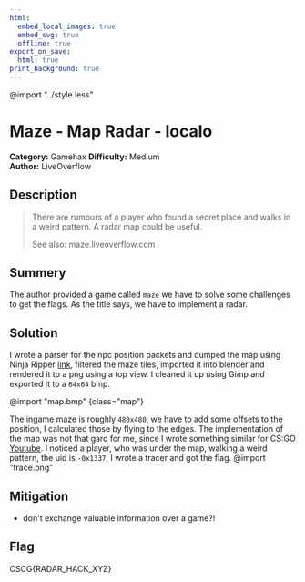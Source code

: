 ```yaml
---
html:
  embed_local_images: true
  embed_svg: true
  offline: true
export_on_save:
  html: true
print_background: true
---
```

@import "../style.less"

# Maze - Map Radar - localo


**Category:** Gamehax
**Difficulty:** Medium        
**Author:** LiveOverflow

## Description
>There are rumours of a player who found a secret place and walks in a weird pattern. A radar map could be useful.
>
>See also: maze.liveoverflow.com
## Summery
The author provided a game called `maze` we have to solve some challenges to get the flags.
As the title says, we have to implement a radar.

## Solution
I wrote a parser for the npc position packets and dumped the map using Ninja Ripper [link](http://cgig.ru/ninjaripper/), filtered the maze tiles, imported it into blender and rendered it to a png using a top view. I cleaned it up using Gimp and exported it to a `64x64` bmp.

<style>
.map{
  width: 400px;
  image-rendering: pixelated;
}
</style>
@import "map.bmp" {class="map"}

The ingame maze is roughly `480x480`, we have to add some offsets to the position, I calculated those by flying to the edges.
The implementation of the map was not that gard for me, since I wrote something similar for CS:GO [Youtube](https://www.youtube.com/watch?v=nn_hD1-Xe5Q&t=108s).
I noticed a player, who was under the map, walking a weird pattern, the uid is `-0x1337`, I wrote a tracer and got the flag.
@import "trace.png"

## Mitigation
- don't exchange valuable information over a game?!

## Flag
CSCG{RADAR_HACK_XYZ}